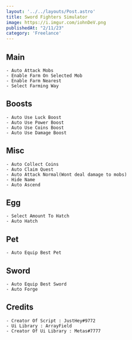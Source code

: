 ```yaml
---
layout: '../../layouts/Post.astro'
title: Sword Fighters Simulator
image: https://i.imgur.com/iohnDeV.png
publishedAt: "2/11/23"
category: 'Freelance'
---
```


## Main
```
- Auto Attack Mobs
- Enable Farm On Selected Mob
- Enable Farm Nearest
- Select Farming Way
```

## Boosts
```
- Auto Use Luck Boost
- Auto Use Power Boost
- Auto Use Coins Boost
- Auto Use Damage Boost
```

## Misc
```
- Auto Collect Coins
- Auto Claim Quest
- Auto Attack Normal(Wont deal damage to mobs)
- Hide Name
- Auto Ascend
```

## Egg
```
- Select Amount To Hatch
- Auto Hatch
```

## Pet
```
- Auto Equip Best Pet
```

## Sword
```
- Auto Equip Best Sword
- Auto Forge
```

## Credits
```
- Creator Of Script : JustHey#9772
- Ui Library : ArrayField
- Creator Of Ui Library : Metas#7777
```